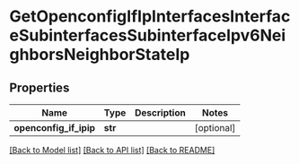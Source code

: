 # GetOpenconfigIfIpInterfacesInterfaceSubinterfacesSubinterfaceIpv6NeighborsNeighborStateIp

## Properties
Name | Type | Description | Notes
------------ | ------------- | ------------- | -------------
**openconfig_if_ipip** | **str** |  | [optional] 

[[Back to Model list]](../README.md#documentation-for-models) [[Back to API list]](../README.md#documentation-for-api-endpoints) [[Back to README]](../README.md)


